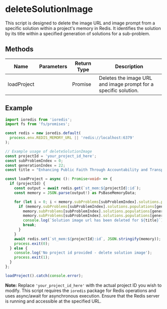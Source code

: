 # deleteSolutionImage

This script is designed to delete the image URL and image prompt from a specific solution within a project's memory in Redis. It identifies the solution by its title within a specified generation of solutions for a sub-problem.

## Methods

| Name          | Parameters | Return Type | Description |
|---------------|------------|-------------|-------------|
| loadProject   |            | Promise<void> | Deletes the image URL and image prompt for a specific solution. |

## Example

```typescript
import ioredis from 'ioredis';
import fs from 'fs/promises';

const redis = new ioredis.default(
  process.env.REDIS_MEMORY_URL || 'redis://localhost:6379'
);

// Example usage of deleteSolutionImage
const projectId = 'your_project_id_here';
const subProblemIndex = 0;
const generationIndex = 22;
const title = "Enhancing Public Faith Through Accountability and Transparency in Government";

const loadProject = async (): Promise<void> => {
  if (projectId) {
    const output = await redis.get(`st_mem:${projectId}:id`);
    const memory = JSON.parse(output!) as PsBaseMemoryData;

    for (let i = 0; i < memory.subProblems[subProblemIndex].solutions.populations[generationIndex].length; i++) {
      if (memory.subProblems[subProblemIndex].solutions.populations[generationIndex][i].title === title) {
        memory.subProblems[subProblemIndex].solutions.populations[generationIndex][i].imageUrl = "";
        memory.subProblems[subProblemIndex].solutions.populations[generationIndex][i].imagePrompt = "";
        console.log(`Solution image url has been deleted for ${title}`);
        break;
      }
    }
    await redis.set(`st_mem:${projectId}:id`, JSON.stringify(memory));
    process.exit(0);
  } else {
    console.log('No project id provided - delete solution image');
    process.exit(1);
  }
};

loadProject().catch(console.error);
```

**Note:** Replace `'your_project_id_here'` with the actual project ID you wish to modify. This script requires the `ioredis` package for Redis operations and uses async/await for asynchronous execution. Ensure that the Redis server is running and accessible at the specified URL.
